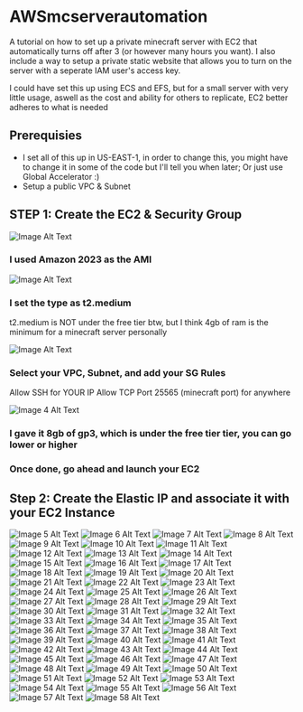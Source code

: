 # AWSmcserverautomation
A tutorial on how to set up a private minecraft server with EC2 that automatically turns off after 3 (or however many hours you want). I also include a way to setup a private static website that allows you to turn on the server with a seperate IAM user's access key.

I could have set this up using ECS and EFS, but for a small server with very little usage, aswell as the cost and ability for others to replicate, EC2 better adheres to what is needed

## Prerequisies
- I set all of this up in US-EAST-1, in order to change this, you might have to change it in some of the code but I'll tell you when later; Or just use Global Accelerator :)
- Setup a public VPC & Subnet

## STEP 1: Create the EC2 & Security Group
![Image Alt Text](images/image1.png)

### I used Amazon 2023 as the AMI


![Image Alt Text](images/image2.png)

### I set the type as t2.medium
t2.medium is NOT under the free tier btw, but I think 4gb of ram is the minimum for a minecraft server personally


![Image Alt Text](images/image3.png)

### Select your VPC, Subnet, and add your SG Rules
Allow SSH for YOUR IP
Allow TCP Port 25565 (minecraft port) for anywhere


![Image 4 Alt Text](images/image4.png)

### I gave it 8gb of gp3, which is under the free tier tier, you can go lower or higher
### Once done, go ahead and launch your EC2

## Step 2: Create the Elastic IP and associate it with your EC2 Instance

![Image 5 Alt Text](images/image5.png)
![Image 6 Alt Text](images/image6.png)
![Image 7 Alt Text](images/image7.png)
![Image 8 Alt Text](images/image8.png)
![Image 9 Alt Text](images/image9.png)
![Image 10 Alt Text](images/image10.png)
![Image 11 Alt Text](images/image11.png)
![Image 12 Alt Text](images/image12.png)
![Image 13 Alt Text](images/image13.png)
![Image 14 Alt Text](images/image14.png)
![Image 15 Alt Text](images/image15.png)
![Image 16 Alt Text](images/image16.png)
![Image 17 Alt Text](images/image17.png)
![Image 18 Alt Text](images/image18.png)
![Image 19 Alt Text](images/image19.png)
![Image 20 Alt Text](images/image20.png)
![Image 21 Alt Text](images/image21.png)
![Image 22 Alt Text](images/image22.png)
![Image 23 Alt Text](images/image23.png)
![Image 24 Alt Text](images/image24.png)
![Image 25 Alt Text](images/image25.png)
![Image 26 Alt Text](images/image26.png)
![Image 27 Alt Text](images/image27.png)
![Image 28 Alt Text](images/image28.png)
![Image 29 Alt Text](images/image29.png)
![Image 30 Alt Text](images/image30.png)
![Image 31 Alt Text](images/image31.png)
![Image 32 Alt Text](images/image32.png)
![Image 33 Alt Text](images/image33.png)
![Image 34 Alt Text](images/image34.png)
![Image 35 Alt Text](images/image35.png)
![Image 36 Alt Text](images/image36.png)
![Image 37 Alt Text](images/image37.png)
![Image 38 Alt Text](images/image38.png)
![Image 39 Alt Text](images/image39.png)
![Image 40 Alt Text](images/image40.png)
![Image 41 Alt Text](images/image41.png)
![Image 42 Alt Text](images/image42.png)
![Image 43 Alt Text](images/image43.png)
![Image 44 Alt Text](images/image44.png)
![Image 45 Alt Text](images/image45.png)
![Image 46 Alt Text](images/image46.png)
![Image 47 Alt Text](images/image47.png)
![Image 48 Alt Text](images/image48.png)
![Image 49 Alt Text](images/image49.png)
![Image 50 Alt Text](images/image50.png)
![Image 51 Alt Text](images/image51.png)
![Image 52 Alt Text](images/image52.png)
![Image 53 Alt Text](images/image53.png)
![Image 54 Alt Text](images/image54.png)
![Image 55 Alt Text](images/image55.png)
![Image 56 Alt Text](images/image56.png)
![Image 57 Alt Text](images/image57.png)
![Image 58 Alt Text](images/image58.png)
